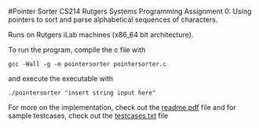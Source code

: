 #Pointer Sorter
CS214 Rutgers Systems Programming Assignment 0: Using pointers to sort and parse alphabetical sequences of characters.

Runs on Rutgers iLab machines (x86_64 bit architecture).

To run the program, compile the c file with 
```
gcc -Wall -g -o pointersorter pointersorter.c 
```
and execute the executable with 
```
./pointersorter "insert string input here"
```
For more on the implementation, check out the [readme.pdf](https://github.com/chris-gong/pointer-sorter/blob/master/readme.pdf)  file and for sample testcases, check out the [testcases.txt](https://github.com/chris-gong/pointer-sorter/blob/master/testcases.txt) file
